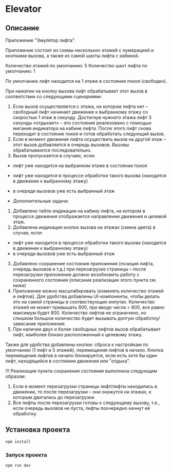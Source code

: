 # Elevator

## Описание

Приложение "Эмулятор лифта".

Приложение состоит из схемы нескольких этажей с нумерацией и
кнопками вызова, а также из самой шахты лифта с кабиной.

Количество этажей по умолчанию: 5
Количество шахт лифта по умолчанию: 1

По умолчанию лифт находится на 1 этаже в состоянии покоя (свободен).

При нажатии на кнопку вызова лифт обрабатывает этот вызов в
соответствии со следующими сценариями:
1. Если вызов осуществляется с этажа, на котором лифта нет – свободный
лифт начинает движение к выбранному этажу со скоростью 1 этаж в
секунду.
Достигнув нужного этажа лифт 3 секунды «отдыхает» – это
состояние реализовано с помощью мигания индикатора на кабине лифта.
После этого лифт снова переходит в состояние покоя и готов обработать
следующий вызов.
2. Если в момент движения лифта осуществить вызов на другой этаж – этот
вызов добавляется в очередь вызовов.
Вызовы обрабатываются последовательно.
3. Вызов пропускается в случаях, если:
- лифт уже находится на выбранном этаже в состоянии покоя
- лифт уже находится в процессе обработки такого вызова (находится в
движении к выбранному этажу)
- в очереди вызовов уже есть выбранный этаж

- Дополнительные задачи:
1. Добавлено табло индикации на кабину лифта, на котором в процессе
движения отображается направление движения и целевой этаж.
2. Добавлена индикация кнопок вызова на этажах (смена цвета) в
случае, если:
- лифт уже находится в процессе обработки такого вызова (находится в
движении к выбранному этажу)
- в очереди вызовов уже есть выбранный этаж
3. Добавлено сохранение состояния приложения (позиция лифта, очередь
вызовов и т.д.) при перезагрузке страницы – после перезагрузки
приложение должно возобновить работу с сохраненного состояния (описание
реализации этого пункта см. ниже)
4. Приложение можно масштабировать (изменять количество этажей и лифтов).
Для удобства добавлены UI-компоненты, чтобы делать это на самой страницы
в соотвествующих инпутах.
Количество этажей не может превышать 800, при вводе числа > 800,
все равно максимум будет 800.
Количество лифтов не ограничено, но слишком большое количество будет вызывать
долгую обработку/зависание приложения.
5. При наличии двух и более свободных лифтов вызов обрабатывает
лифт, наиболее близко расположенный к целевому этажу.

Также для удобства добавлены кнопки: сброса к настройкам по умолчанию (1 лифт и 5 этажей),
перемещения лифтов в начало.
Кнопка перемещения лифтов в начало блокируется, если есть хотя бы один лифт,
находящийся в состоянии движения или "отдыха".

!!! Реализация пункта сохранения состояния выполнена следующим образом:
1) Если в момент перезагрузки страницы лифт/лифты находились в движении,
то после перезагрузки – они окажутся на этажах, к которым двигались до перезагрузки.
2) Все лифты после перезагрузки готовы к следующему вызову, т.е., если очередь вызовов не пуста,
лифты поочередно начнут её обработку.

## Установка проекта

```sh
npm install
```

### Запуск проекта

```sh
npm run dev
```
